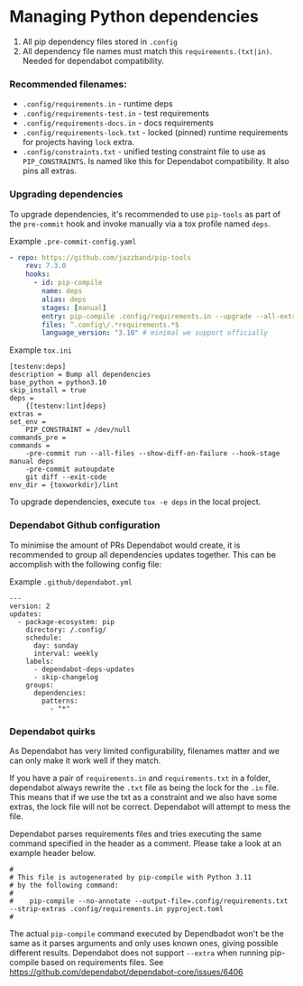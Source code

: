 # Managing Python dependencies

1. All pip dependency files stored in `.config`
2. All dependency file names must match this `requirements.(txt|in)`. Needed for dependabot compatibility.

### Recommended filenames:

- `.config/requirements.in` - runtime deps
- `.config/requirements-test.in` - test requirements
- `.config/requirements-docs.in` - docs requirements
- `.config/requirements-lock.txt` - locked (pinned) runtime requirements for projects having `lock` extra.
- `.config/constraints.txt` - unified testing constraint file to use as `PIP_CONSTRAINTS`. Is named like this for Dependabot compatibility. It also pins all extras.

### Upgrading dependencies

To upgrade dependencies, it's recommended to use `pip-tools` as part of the `pre-commit` hook and invoke manually via a tox profile named `deps`.

Example `.pre-commit-config.yaml`

```yaml
- repo: https://github.com/jazzband/pip-tools
    rev: 7.3.0
    hooks:
      - id: pip-compile
        name: deps
        alias: deps
        stages: [manual]
        entry: pip-compile .config/requirements.in --upgrade --all-extras --no-annotate --strip-extras --output-file=.config/constraints.txt pyproject.toml
        files: ^.config\/.*requirements.*$
        language_version: "3.10" # minimal we support officially
```

Example `tox.ini`

```
[testenv:deps]
description = Bump all dependencies
base_python = python3.10
skip_install = true
deps =
    {[testenv:lint]deps}
extras =
set_env =
    PIP_CONSTRAINT = /dev/null
commands_pre =
commands =
    -pre-commit run --all-files --show-diff-on-failure --hook-stage manual deps
    -pre-commit autoupdate
    git diff --exit-code
env_dir = {toxworkdir}/lint
```

To upgrade dependencies, execute `tox -e deps` in the local project.

### Dependabot Github configuration

To minimise the amount of PRs Dependabot would create, it is recommended to group all dependencies updates together. This can be accomplish with the following config file:

Example `.github/dependabot.yml`

```
---
version: 2
updates:
  - package-ecosystem: pip
    directory: /.config/
    schedule:
      day: sunday
      interval: weekly
    labels:
      - dependabot-deps-updates
      - skip-changelog
    groups:
      dependencies:
        patterns:
          - "*"
```

### Dependabot quirks

As Dependabot has very limited configurability, filenames matter and we can only make it work well if they match.

If you have a pair of `requirements.in` and `requirements.txt` in a folder, dependabot always rewrite the `.txt` file as being the lock for the `.in` file. This means that if we use the txt as a constraint and we also have some extras, the lock file will not be correct. Dependabot will attempt to mess the file.

Dependabot parses requirements files and tries executing the same command specified in the header as a comment. Please take a look at an example header below.

```
#
# This file is autogenerated by pip-compile with Python 3.11
# by the following command:
#
#    pip-compile --no-annotate --output-file=.config/requirements.txt --strip-extras .config/requirements.in pyproject.toml
#
```

The actual `pip-compile` command executed by Dependbadot won't be the same as it parses arguments and only uses known ones, giving possible different results.
Dependabot does not support `--extra` when running pip-compile based on requirements files. See https://github.com/dependabot/dependabot-core/issues/6406
